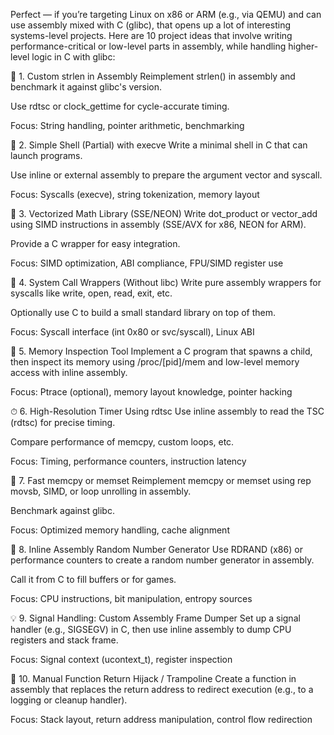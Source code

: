 Perfect — if you’re targeting Linux on x86 or ARM (e.g., via QEMU) and can use assembly mixed with C (glibc), that opens up a lot of interesting systems-level projects. Here are 10 project ideas that involve writing performance-critical or low-level parts in assembly, while handling higher-level logic in C with glibc:

🔧 1. Custom strlen in Assembly
Reimplement strlen() in assembly and benchmark it against glibc's version.

Use rdtsc or clock_gettime for cycle-accurate timing.

Focus: String handling, pointer arithmetic, benchmarking

💬 2. Simple Shell (Partial) with execve
Write a minimal shell in C that can launch programs.

Use inline or external assembly to prepare the argument vector and syscall.

Focus: Syscalls (execve), string tokenization, memory layout

🧮 3. Vectorized Math Library (SSE/NEON)
Write dot_product or vector_add using SIMD instructions in assembly (SSE/AVX for x86, NEON for ARM).

Provide a C wrapper for easy integration.

Focus: SIMD optimization, ABI compliance, FPU/SIMD register use

🧾 4. System Call Wrappers (Without libc)
Write pure assembly wrappers for syscalls like write, open, read, exit, etc.

Optionally use C to build a small standard library on top of them.

Focus: Syscall interface (int 0x80 or svc/syscall), Linux ABI

🔐 5. Memory Inspection Tool
Implement a C program that spawns a child, then inspect its memory using /proc/[pid]/mem and low-level memory access with inline assembly.

Focus: Ptrace (optional), memory layout knowledge, pointer hacking

⏱ 6. High-Resolution Timer Using rdtsc
Use inline assembly to read the TSC (rdtsc) for precise timing.

Compare performance of memcpy, custom loops, etc.

Focus: Timing, performance counters, instruction latency

🔄 7. Fast memcpy or memset
Reimplement memcpy or memset using rep movsb, SIMD, or loop unrolling in assembly.

Benchmark against glibc.

Focus: Optimized memory handling, cache alignment

🎲 8. Inline Assembly Random Number Generator
Use RDRAND (x86) or performance counters to create a random number generator in assembly.

Call it from C to fill buffers or for games.

Focus: CPU instructions, bit manipulation, entropy sources

💡 9. Signal Handling: Custom Assembly Frame Dumper
Set up a signal handler (e.g., SIGSEGV) in C, then use inline assembly to dump CPU registers and stack frame.

Focus: Signal context (ucontext_t), register inspection

🔄 10. Manual Function Return Hijack / Trampoline
Create a function in assembly that replaces the return address to redirect execution (e.g., to a logging or cleanup handler).

Focus: Stack layout, return address manipulation, control flow redirection